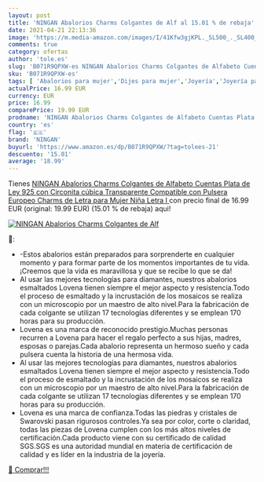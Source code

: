 ```yaml
---
layout: post
title: 'NINGAN Abalorios Charms Colgantes de Alf al 15.01 % de rebaja'
date: 2021-04-21 22:13:36
image: 'https://m.media-amazon.com/images/I/41Kfw3gjKPL._SL500_._SL400_.jpg'
comments: true
category: ofertas
author: 'tole.es'
slug: 'B071R9QPXW-es NINGAN Abalorios Charms Colgantes de Alfabeto Cuentas...'
sku: 'B071R9QPXW-es'
tags: [ 'Abalorios para mujer','Dijes para mujer','Joyería','Joyería para mujer','de','ley','ningan','plata', ]
actualPrice: 16.99 EUR
currency: EUR
price: 16.99
comparePrice: 19.99 EUR
prodname: 'NINGAN Abalorios Charms Colgantes de Alfabeto Cuentas Plata de Ley 925 con Circonita cúbica Transparente Compatible con Pulsera Europeo  Charms de Letra para Mujer Niña  Letra I '
country: 'es'
flag: '🇪🇸'
brand: 'NINGAN'
buyurl: 'https://www.amazon.es/dp/B071R9QPXW/?tag=tolees-21'
descuento: '15.01'
average: '18.99'
---
```


Tienes [NINGAN Abalorios Charms Colgantes de Alfabeto Cuentas Plata de Ley 925 con Circonita cúbica Transparente Compatible con Pulsera Europeo  Charms de Letra para Mujer Niña  Letra I ](https://www.amazon.es/dp/B071R9QPXW/?tag=tolees-21) con precio final de  16.99 EUR (original: 19.99 EUR) (15.01 %  de rebaja) aqui!

[![NINGAN Abalorios Charms Colgantes de Alf](https://m.media-amazon.com/images/I/41Kfw3gjKPL._SL500_._SL400_.jpg)](https://www.amazon.es/dp/B071R9QPXW/?tag=tolees-21)

🔎:

- -Estos abalorios están preparados para sorprenderte en cualquier momento y para formar parte de los momentos importantes de tu vida.¡Creemos que la vida es maravillosa y que se recibe lo que se da!
- Al usar las mejores tecnologías para diamantes, nuestros abalorios esmaltados Lovena tienen siempre el mejor aspecto y resistencia.Todo el proceso de esmaltado y la incrustación de los mosaicos se realiza con un microscopio por un maestro de alto nivel.Para la fabricación de cada colgante se utilizan 17 tecnologías diferentes y se emplean 170 horas para su producción.
- Lovena es una marca de reconocido prestigio.Muchas personas recurren a Lovena para hacer el regalo perfecto a sus hijas, madres, esposas o parejas.Cada abalorio representa un hermoso sueño y cada pulsera cuenta la historia de una hermosa vida.
- Al usar las mejores tecnologías para diamantes, nuestros abalorios esmaltados Lovena tienen siempre el mejor aspecto y resistencia.Todo el proceso de esmaltado y la incrustación de los mosaicos se realiza con un microscopio por un maestro de alto nivel.Para la fabricación de cada colgante se utilizan 17 tecnologías diferentes y se emplean 170 horas para su producción.
- Lovena es una marca de confianza.Todas las piedras y cristales de Swarovski pasan rigurosos controles.Ya sea por color, corte o claridad, todas las piezas de Lovena cumplen con los más altos niveles de certificación.Cada producto viene con su certificado de calidad SGS.SGS es una autoridad mundial en materia de certificación de calidad y es líder en la industria de la joyería.

[🛒 Comprar!!!](https://www.amazon.es/dp/B071R9QPXW/?tag=tolees-21)
